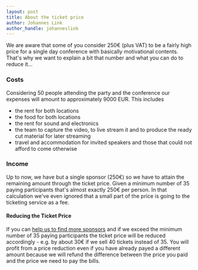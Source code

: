 ```yaml
---
layout: post
title: About the ticket price
author: Johannes Link
author_handle: johanneslink
---
```


We are aware that some of you consider 250€ (plus VAT) to be a fairly high price
for a single day conference with basically motivational contents. That's why
we want to explain a bit that number and what you can do to reduce it...

### Costs

Considering 50 people attending the party and the conference our expenses
will amount to approximately 9000 EUR. This includes
- the rent for both locations
- the food for both locations
- the rent for sound and electronics
- the team to capture the video, to live stream it and to produce the ready cut material for later streaming
- travel and accommodation for invited speakers and those that could not afford to come otherwise

### Income

Up to now, we have but a single sponsor (250€) so we have to attain the remaining
amount through the ticket price. Given a minimum number of 35 paying participants
that's almost exactly 250€ per person. In that calculation we've even
ignored that a small part of the price is going to the ticketing service as a fee.


#### Reducing the Ticket Price

If you can [help us to find more sponsors](/sponsoring.html) and if we exceed
the minimum number of 35 paying participants the ticket price
will be reduced accordingly - e.g. by about 30€ if we sell 40 tickets instead of 35.
You will profit from a price reduction even if you have already payed a different amount
because we will refund the difference between the price you paid and the price we
need to pay the bills. 
